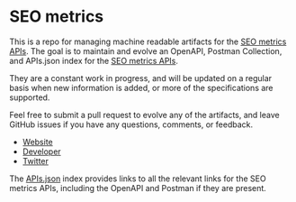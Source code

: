# SEO metricsThis is a repo for managing machine readable artifacts for the [SEO metrics APIs](http://www.mashape.com/apis/SEO+metrics). The goal is to maintain and evolve an OpenAPI, Postman Collection, and APIs.json index for the [SEO metrics APIs](http://www.mashape.com/apis/SEO+metrics).They are a constant work in progress, and will be updated on a regular basis when new information is added, or more of the specifications are supported.Feel free to submit a pull request to evolve any of the artifacts, and leave GitHub issues if you have any questions, comments, or feedback.- [Website](http://www.mashape.com/apis/SEO+metrics)- [Developer](http://www.mashape.com/apis/SEO+metrics)- [Twitter](https://twitter.com/thekonginc)The [APIs.json](https://github.com/api-evangelist/seo-metrics/blob/master/apis.json) index provides links to all the relevant links for the SEO metrics APIs, including the OpenAPI and Postman if they are present.